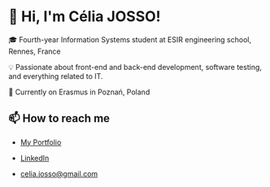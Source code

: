 # 👋 Hi, I'm Célia JOSSO!

🎓 Fourth-year Information Systems student at ESIR engineering school, Rennes, France

💡 Passionate about front-end and back-end development, software testing, and everything related to IT.

📌 Currently on Erasmus in Poznań, Poland  

## 📫 How to reach me

- [My Portfolio]([https://www.celiajosso.vercel.app](https://celiajosso.vercel.app/home))  

- [LinkedIn](https://www.linkedin.com/in/celiajosso/)  

- celia.josso@gmail.com
